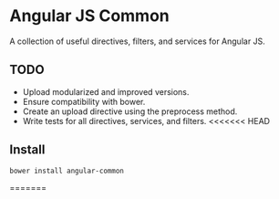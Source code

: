 Angular JS Common
===========================

A collection of useful directives, filters, and services for Angular JS.

## TODO
- Upload modularized and improved versions.
- Ensure compatibility with bower.
- Create an upload directive using the preprocess method.
- Write tests for all directives, services, and filters.
<<<<<<< HEAD

## Install

```
bower install angular-common
```
=======